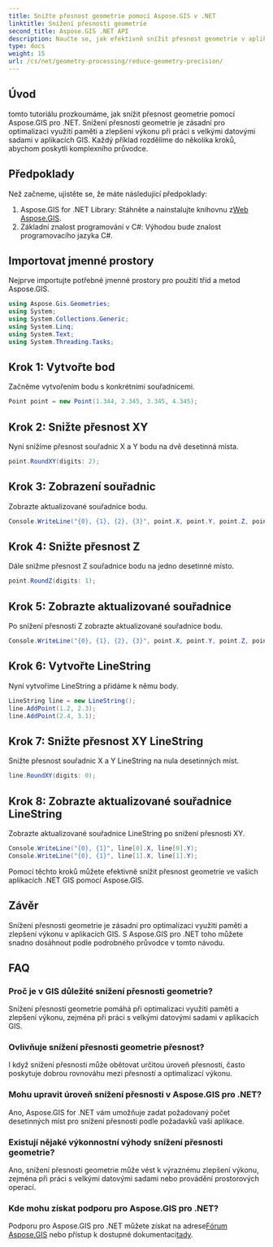 ```yaml
---
title: Snižte přesnost geometrie pomocí Aspose.GIS v .NET
linktitle: Snížení přesnosti geometrie
second_title: Aspose.GIS .NET API
description: Naučte se, jak efektivně snížit přesnost geometrie v aplikacích .NET GIS pomocí Aspose.GIS pro lepší výkon a optimalizaci paměti.
type: docs
weight: 15
url: /cs/net/geometry-processing/reduce-geometry-precision/
---
```

## Úvod
tomto tutoriálu prozkoumáme, jak snížit přesnost geometrie pomocí Aspose.GIS pro .NET. Snížení přesnosti geometrie je zásadní pro optimalizaci využití paměti a zlepšení výkonu při práci s velkými datovými sadami v aplikacích GIS. Každý příklad rozdělíme do několika kroků, abychom poskytli komplexního průvodce.
## Předpoklady
Než začneme, ujistěte se, že máte následující předpoklady:
1.  Aspose.GIS for .NET Library: Stáhněte a nainstalujte knihovnu z[Web Aspose.GIS](https://releases.aspose.com/gis/net/).
2. Základní znalost programování v C#: Výhodou bude znalost programovacího jazyka C#.
## Importovat jmenné prostory
Nejprve importujte potřebné jmenné prostory pro použití tříd a metod Aspose.GIS.
```csharp
using Aspose.Gis.Geometries;
using System;
using System.Collections.Generic;
using System.Linq;
using System.Text;
using System.Threading.Tasks;
```

## Krok 1: Vytvořte bod
Začněme vytvořením bodu s konkrétními souřadnicemi.
```csharp
Point point = new Point(1.344, 2.345, 3.345, 4.345);
```
## Krok 2: Snižte přesnost XY
Nyní snížíme přesnost souřadnic X a Y bodu na dvě desetinná místa.
```csharp
point.RoundXY(digits: 2);
```
## Krok 3: Zobrazení souřadnic
Zobrazte aktualizované souřadnice bodu.
```csharp
Console.WriteLine("{0}, {1}, {2}, {3}", point.X, point.Y, point.Z, point.M);
```
## Krok 4: Snižte přesnost Z
Dále snižme přesnost Z souřadnice bodu na jedno desetinné místo.
```csharp
point.RoundZ(digits: 1);
```
## Krok 5: Zobrazte aktualizované souřadnice
Po snížení přesnosti Z zobrazte aktualizované souřadnice bodu.
```csharp
Console.WriteLine("{0}, {1}, {2}, {3}", point.X, point.Y, point.Z, point.M);
```
## Krok 6: Vytvořte LineString
Nyní vytvoříme LineString a přidáme k němu body.
```csharp
LineString line = new LineString();
line.AddPoint(1.2, 2.3);
line.AddPoint(2.4, 3.1);
```
## Krok 7: Snižte přesnost XY LineString
Snižte přesnost souřadnic X a Y LineString na nula desetinných míst.
```csharp
line.RoundXY(digits: 0);
```
## Krok 8: Zobrazte aktualizované souřadnice LineString
Zobrazte aktualizované souřadnice LineString po snížení přesnosti XY.
```csharp
Console.WriteLine("{0}, {1}", line[0].X, line[0].Y);
Console.WriteLine("{0}, {1}", line[1].X, line[1].Y);
```
Pomocí těchto kroků můžete efektivně snížit přesnost geometrie ve vašich aplikacích .NET GIS pomocí Aspose.GIS.
## Závěr
Snížení přesnosti geometrie je zásadní pro optimalizaci využití paměti a zlepšení výkonu v aplikacích GIS. S Aspose.GIS pro .NET toho můžete snadno dosáhnout podle podrobného průvodce v tomto návodu.
## FAQ
### Proč je v GIS důležité snížení přesnosti geometrie?
Snížení přesnosti geometrie pomáhá při optimalizaci využití paměti a zlepšení výkonu, zejména při práci s velkými datovými sadami v aplikacích GIS.
### Ovlivňuje snížení přesnosti geometrie přesnost?
I když snížení přesnosti může obětovat určitou úroveň přesnosti, často poskytuje dobrou rovnováhu mezi přesností a optimalizací výkonu.
### Mohu upravit úroveň snížení přesnosti v Aspose.GIS pro .NET?
Ano, Aspose.GIS for .NET vám umožňuje zadat požadovaný počet desetinných míst pro snížení přesnosti podle požadavků vaší aplikace.
### Existují nějaké výkonnostní výhody snížení přesnosti geometrie?
Ano, snížení přesnosti geometrie může vést k výraznému zlepšení výkonu, zejména při práci s velkými datovými sadami nebo provádění prostorových operací.
### Kde mohu získat podporu pro Aspose.GIS pro .NET?
 Podporu pro Aspose.GIS pro .NET můžete získat na adrese[Fórum Aspose.GIS](https://forum.aspose.com/c/gis/33) nebo přístup k dostupné dokumentaci[tady](https://reference.aspose.com/gis/net/).